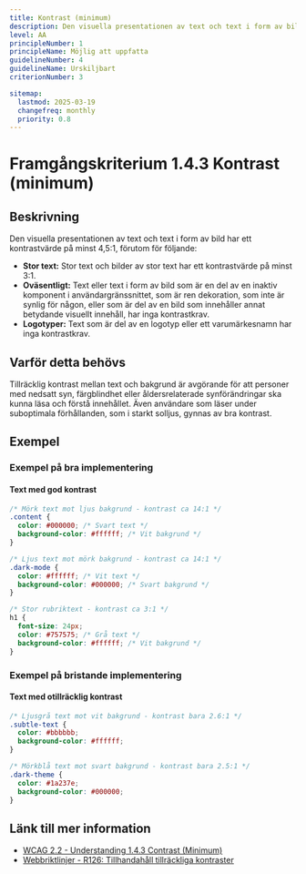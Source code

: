 ```yaml
---
title: Kontrast (minimum)
description: Den visuella presentationen av text och text i form av bild har ett kontrastvärde på minst 4,5:1.
level: AA
principleNumber: 1
principleName: Möjlig att uppfatta
guidelineNumber: 4
guidelineName: Urskiljbart
criterionNumber: 3

sitemap:
  lastmod: 2025-03-19
  changefreq: monthly
  priority: 0.8
---
```


# Framgångskriterium 1.4.3 Kontrast (minimum)

## Beskrivning

Den visuella presentationen av text och text i form av bild har ett kontrastvärde på minst 4,5:1, förutom för följande:

- **Stor text:** Stor text och bilder av stor text har ett kontrastvärde på minst 3:1.
- **Oväsentligt:** Text eller text i form av bild som är en del av en inaktiv komponent i användargränssnittet, som är ren dekoration, som inte är synlig för någon, eller som är del av en bild som innehåller annat betydande visuellt innehåll, har inga kontrastkrav.
- **Logotyper:** Text som är del av en logotyp eller ett varumärkesnamn har inga kontrastkrav.

## Varför detta behövs

Tillräcklig kontrast mellan text och bakgrund är avgörande för att personer med nedsatt syn, färgblindhet eller åldersrelaterade synförändringar ska kunna läsa och förstå innehållet. Även användare som läser under suboptimala förhållanden, som i starkt solljus, gynnas av bra kontrast.

## Exempel

### Exempel på bra implementering

#### Text med god kontrast

```css
/* Mörk text mot ljus bakgrund - kontrast ca 14:1 */
.content {
  color: #000000; /* Svart text */
  background-color: #ffffff; /* Vit bakgrund */
}

/* Ljus text mot mörk bakgrund - kontrast ca 14:1 */
.dark-mode {
  color: #ffffff; /* Vit text */
  background-color: #000000; /* Svart bakgrund */
}

/* Stor rubriktext - kontrast ca 3:1 */
h1 {
  font-size: 24px;
  color: #757575; /* Grå text */
  background-color: #ffffff; /* Vit bakgrund */
}
```

### Exempel på bristande implementering

#### Text med otillräcklig kontrast

```css
/* Ljusgrå text mot vit bakgrund - kontrast bara 2.6:1 */
.subtle-text {
  color: #bbbbbb;
  background-color: #ffffff;
}

/* Mörkblå text mot svart bakgrund - kontrast bara 2.5:1 */
.dark-theme {
  color: #1a237e;
  background-color: #000000;
}
```

## Länk till mer information

- [WCAG 2.2 - Understanding 1.4.3 Contrast (Minimum)](https://www.w3.org/WAI/WCAG22/Understanding/contrast-minimum.html)
- [Webbriktlinjer - R126: Tillhandahåll tillräckliga kontraster](https://www.digg.se/webbriktlinjer/alla-webbriktlinjer/tillhandahall-tillrackliga-kontraster)
